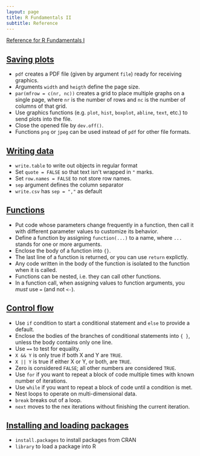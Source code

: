 ```yaml
---
layout: page
title: R Fundamentals II
subtitle: Reference
---
```



[Reference for R Fundamentals I](../r-basics-I/reference.html)

## [Saving plots](01-more-plots.html)

 - `pdf` creates a PDF file (given by argument `file`) ready for receiving graphics.
 - Arguments `width` and `heigth` define the page size.
 - `par(mfrow = c(nr, nc))` creates a grid to place multiple graphs on a single page, where `nr` is the number of rows and `nc` is the number of columns of that grid.
 - Use graphics functions (e.g. `plot`, `hist`, `boxplot`, `abline`, `text`, etc.) to send plots into the file.
 - Close the opened file by `dev.off()`.
 - Functions `png` or `jpeg` can be used instead of `pdf` for other file formats.

## [Writing data](02-writing-data.html)

 - `write.table` to write out objects in regular format
 - Set `quote = FALSE` so that text isn't wrapped in `"` marks.
 - Set `row.names = FALSE` to not store row names.
 - `sep` argument defines the column separator
 - `write.csv` has `sep = ","` as default

## [Functions](03-functions.html)

 - Put code whose parameters change frequently in a function, then call it with
   different parameter values to customize its behavior.
 - Define a function by assigning `function(...)` to a name, where `...` stands for one or more arguments.
 - Enclose the body of a function into `{}`.
 - The last line of a function is returned, or you can use `return` explictly.
 - Any code written in the body of the function is isolated to the function
   when it is called.
 - Functions can be nested, i.e. they can call other functions.
 - In a function call, when assigning values to function arguments, you _must_ use `=` (and not `<-`).

## [Control flow](04-control-flow.html)

 - Use `if` condition to start a conditional statement and `else` to provide a default.
 - Enclose the bodies of the branches of conditional statements into `{ }`, unless the body contains only one line.
 - Use `==` to test for equality.
 - `X && Y` is only true if both X and Y are `TRUE`.
 - `X || Y` is true if either X or Y, or both, are `TRUE`.
 - Zero is considered `FALSE`; all other numbers are considered `TRUE`.
 - Use `for` if you want to repeat a block of code multiple times with known number of iterations. 
 - Use `while` if you want to repeat a block of code until a condition is met.
 - Nest loops to operate on multi-dimensional data.
 - `break` breaks out of a loop.
 - `next` moves to the nex iterations without finishing the current iteration.


## [Installing and loading packages](05-packages.html)

 - `install.packages` to install packages from CRAN
 - `library` to load a package into R

<br>
<br>


